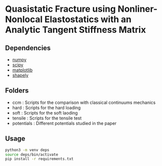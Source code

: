 # Quasistatic Fracture using Nonliner-Nonlocal Elastostatics with an Analytic Tangent Stiffness Matrix

## Dependencies

* [numpy](https://numpy.org/)
* [scipy](https://www.scipy.org/)
* [matplotlib](https://matplotlib.org/)
* [shapely](https://pypi.org/project/Shapely/)

## Folders 

* ccm : Scripts for the comparison with classical continuums mechanics 
* hard : Scripts for the hard loading 
* soft : Scripts for the soft laoding 
* tensile : Scripts for the tensile test
* potentials : Different potentials studied in the paper
## Usage

```bash
python3 -m venv deps
source deps/bin/activate
pip install -r requirements.txt
```
